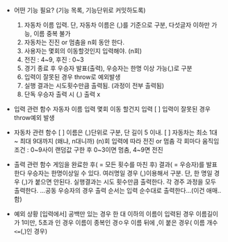 - 어떤 기능 필요? (기능 목록, 기능단위로 커밋하도록)
    1. 자동차 이름 입력. 단, 자동차 이름은 (,)를 기준으로 구분, 다섯글자 이하만 가능, 이름 중복 불가
    2. 자동차는 진진 or 멈춤을 n회 동안 한다.
    3. 사용자는 몇회의 이동할것인지 입력해야. (n회)
    4. 전진 : 4~9, 후진 : 0~3
    5. 경기 종료 후 우승자 발표(출력), 우승자는 한명 이상 가능(,)로 구분
    6. 입력이 잘못된 경우 throw로 예외발생
    7. 실행 결과는 시도횟수만큼 출력됨. (과정이 전부 출력됨)
    8. 단독 우승자 출력 시 (,) 출력 x

- 입력 관련 함수
    자동자 이름 입력
    몇회 이동 할건지 입력
    [ ] 입력이 잘못된 경우 throw예외 발생

- 자동차 관련 함수
    [ ] 이름은 (,)단위로 구분, 단 길이 5 이내.
        [ ] 자동차는 최소 1대 ~ 최대 9대까지 (왜냐, n대니까)
    (n)회 입력에 따라 전진 or 멈춤
    각 회마다 움직임 조건 : 0~9사이 랜덤값 구한 후 0~3이면 멈춤, 4~9면 전진

- 출력 관련 함수
    게임을 완료한 후( = 모든 횟수를 마친 후) 결과( = 우승자)를 발표한다
    우승자는 한명이상일 수 있다. 여러명일 경우 (,)이용해서 구분. 단, 한 명일 경우 (,)가 붙으면 안된다.
    실행결과는 시도 횟수만큼 출력한다. 각 경주 과정을 모두 출력한다.
    ...공동 우승자의 경우 출력 순서는 입력 순수대로 출력한다...(이건 애매..함)

- 예외 상황
    [입력에서]
    공백만 있는 경우
    한 대 이하의 이름이 입력된 경우
    이름길이가 1미만, 5초과 인 경우
    이름이 종복인 경ㅇ우
    이름 뒤에 ,이 붙은 경우( 이름 개수 `<=`(,)인 경우)

    
